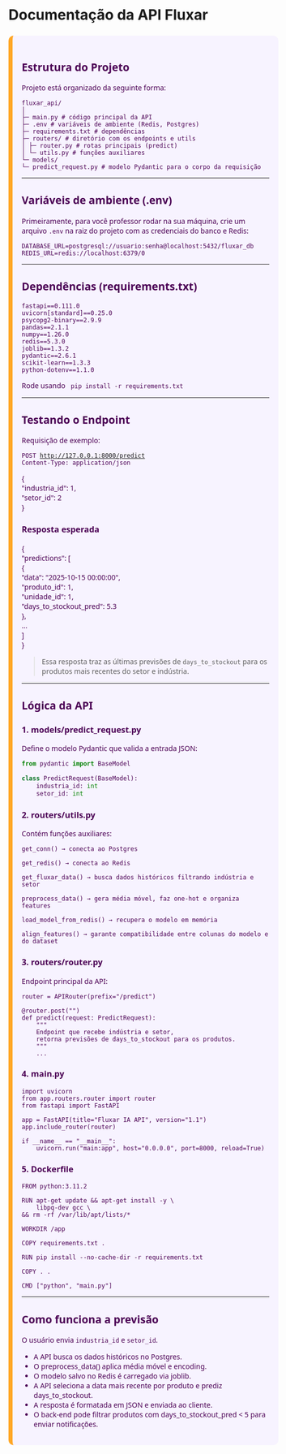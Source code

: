 # Documentação da API Fluxar

<div style="background:#F7F3FF; font-family: Poppins, Segoe UI; border-left:8px solid #FFA726; padding:18px; border-radius:10px; margin-top:24px; width: 97%; color:#4B0055">

## Estrutura do Projeto

Projeto está organizado da seguinte forma:  
```
fluxar_api/  
│  
├─ main.py # código principal da API  
├─ .env # variáveis de ambiente (Redis, Postgres)  
├─ requirements.txt # dependências  
├─ routers/ # diretório com os endpoints e utils  
│ ├─ router.py # rotas principais (predict)  
│ └─ utils.py # funções auxiliares  
└─ models/  
└─ predict_request.py # modelo Pydantic para o corpo da requisição  
```

---

## Variáveis de ambiente (.env)

Primeiramente, para você professor rodar na sua máquina, crie um arquivo `.env` na raiz do projeto com as credenciais do banco e Redis:
```
DATABASE_URL=postgresql://usuario:senha@localhost:5432/fluxar_db
REDIS_URL=redis://localhost:6379/0
```

---
## Dependências (requirements.txt)
```
fastapi==0.111.0
uvicorn[standard]==0.25.0
psycopg2-binary==2.9.9
pandas==2.1.1
numpy==1.26.0
redis==5.3.0
joblib==1.3.2
pydantic==2.6.1
scikit-learn==1.3.3
python-dotenv==1.1.0
```
Rode usando <code> pip install -r requirements.txt </code>

---
## Testando o Endpoint

Requisição de exemplo:

<code>POST http://127.0.0.1:8000/predict</code>  
<code>Content-Type: application/json</code>

{  
"industria_id": 1,  
"setor_id": 2  
}  


### Resposta esperada
{  
"predictions": [  
{  
"data": "2025-10-15 00:00:00",  
"produto_id": 1,  
"unidade_id": 1,  
"days_to_stockout_pred": 5.3  
},  
...  
]  
}  

> Essa resposta traz as últimas previsões de `days_to_stockout` para os produtos mais recentes do setor e indústria.

---
## Lógica da API

### 1. models/predict_request.py
Define o modelo Pydantic que valida a entrada JSON:
```python
from pydantic import BaseModel

class PredictRequest(BaseModel):
    industria_id: int
    setor_id: int
```

### 2. routers/utils.py

Contém funções auxiliares:
```
get_conn() → conecta ao Postgres

get_redis() → conecta ao Redis

get_fluxar_data() → busca dados históricos filtrando indústria e setor

preprocess_data() → gera média móvel, faz one-hot e organiza features

load_model_from_redis() → recupera o modelo em memória

align_features() → garante compatibilidade entre colunas do modelo e do dataset
```

### 3. routers/router.py

Endpoint principal da API:
```
router = APIRouter(prefix="/predict")

@router.post("")
def predict(request: PredictRequest):
    """
    Endpoint que recebe indústria e setor,
    retorna previsões de days_to_stockout para os produtos.
    """
    ...
```

### 4. main.py
```
import uvicorn
from app.routers.router import router
from fastapi import FastAPI

app = FastAPI(title="Fluxar IA API", version="1.1")
app.include_router(router)

if __name__ == "__main__":
    uvicorn.run("main:app", host="0.0.0.0", port=8000, reload=True)
```

### 5. Dockerfile
```
FROM python:3.11.2

RUN apt-get update && apt-get install -y \
    libpq-dev gcc \
&& rm -rf /var/lib/apt/lists/*

WORKDIR /app

COPY requirements.txt .

RUN pip install --no-cache-dir -r requirements.txt

COPY . .

CMD ["python", "main.py"]
```

---
## Como funciona a previsão
O usuário envia <code>industria_id</code> e <code>setor_id</code>.

- A API busca os dados históricos no Postgres.
- O preprocess_data() aplica média móvel e encoding.
- O modelo salvo no Redis é carregado via joblib.
- A API seleciona a data mais recente por produto e prediz days_to_stockout.
- A resposta é formatada em JSON e enviada ao cliente.
- O back-end pode filtrar produtos com days_to_stockout_pred < 5 para enviar notificações.
